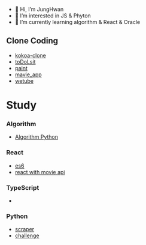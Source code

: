 - 👋 Hi, I’m JungHwan
- 👀 I’m interested in JS & Phyton
- 🌱 I’m currently learning algorithm & React & Oracle

## Clone Coding
- [kokoa-clone](https://github.com/wjdghks963/kokoa-clone-2020)
- [toDoLsit](https://github.com/wjdghks963/js_vanilla_toDoList)
- [paint](https://github.com/wjdghks963/paintjs)
- [mavie_app](https://github.com/wjdghks963/move_app)
- [wetube](https://github.com/wjdghks963/wetube)


# Study


### Algorithm
- [Algorithm Python](https://github.com/wjdghks963/algorithm)

### React
- [es6](https://github.com/wjdghks963/react)
- [react with movie api](https://github.com/wjdghks963/nomflix)
### TypeScript
- 

### Python
- [scraper](https://github.com/wjdghks963/python_scraper)
- [challenge](https://github.com/wjdghks963/challenge_python)

<!---
wjdghks963/wjdghks963 is a ✨ special ✨ repository because its `README.md` (this file) appears on your GitHub profile.
You can click the Preview link to take a look at your changes.
--->
